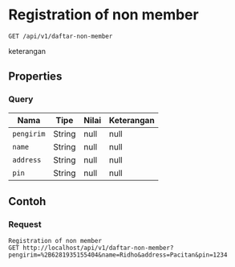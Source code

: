 # Registration of non member
```http
GET /api/v1/daftar-non-member
```
keterangan
## Properties
### Query
Nama | Tipe | Nilai | Keterangan
--- | --- | --- | ---
<code>pengirim</code> | String | null | null
<code>name</code> | String | null | null
<code>address</code> | String | null | null
<code>pin</code> | String | null | null

## Contoh

### Request
```http
Registration of non member
GET http://localhost/api/v1/daftar-non-member?pengirim=%2B6281935155404&name=Ridho&address=Pacitan&pin=1234
```
